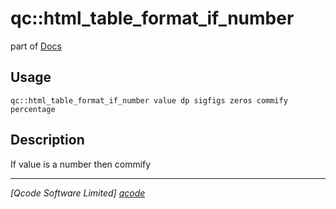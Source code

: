 qc::html_table_format_if_number
===============================

part of [Docs](.)

Usage
-----
`qc::html_table_format_if_number value dp sigfigs zeros commify percentage`

Description
-----------
If value is a number then commify

----------------------------------
*[Qcode Software Limited] [qcode]*

[qcode]: www.qcode.co.uk "Qcode Software"